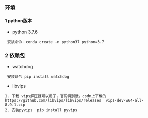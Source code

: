 ### 环境
#### 1 python版本
- python 3.7.6
```
 安装命令：conda create -n python37 python=3.7
```
### 2 依赖包
- watchdog 
```
 安装命令 pip install watchdog
```

- libvips
```
1. 下载 vips解压就可以用了，官网特别慢，csdn上下载的  https://github.com/libvips/libvips/releases  vips-dev-w64-all-8.9.1.zip
2. 安装pyvips  pip install pyvips
```

